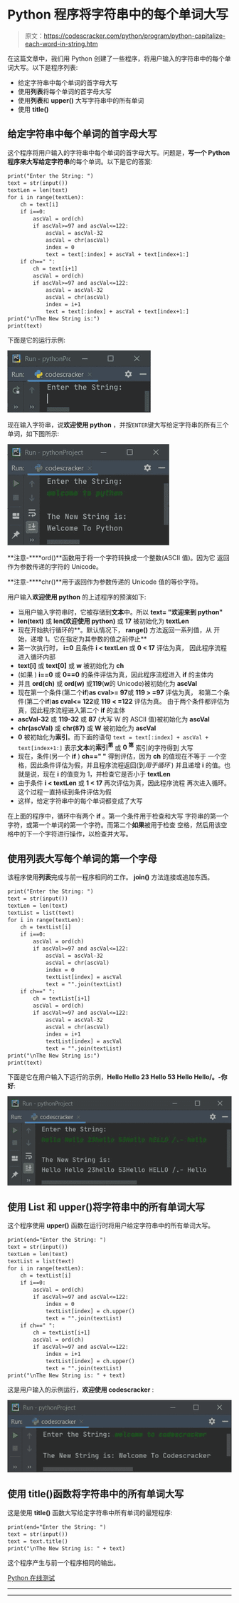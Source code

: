 # Python 程序将字符串中的每个单词大写

> 原文：<https://codescracker.com/python/program/python-capitalize-each-word-in-string.htm>

在这篇文章中，我们用 Python 创建了一些程序，将用户输入的字符串中的每个单词大写。以下是程序列表:

*   给定字符串中每个单词的首字母大写
*   使用**列表**将每个单词的首字母大写
*   使用**列表**和 **upper()** 大写字符串中的所有单词
*   使用 **title()**

## 给定字符串中每个单词的首字母大写

这个程序将用户输入的字符串中每个单词的首字母大写。问题是，**写一个 Python 程序来大写给定字符串**的每个单词。以下是它的答案:

```
print("Enter the String: ")
text = str(input())
textLen = len(text)
for i in range(textLen):
    ch = text[i]
    if i==0:
        ascVal = ord(ch)
        if ascVal>=97 and ascVal<=122:
            ascVal = ascVal-32
            ascVal = chr(ascVal)
            index = 0
            text = text[:index] + ascVal + text[index+1:]
    if ch==" ":
        ch = text[i+1]
        ascVal = ord(ch)
        if ascVal>=97 and ascVal<=122:
            ascVal = ascVal-32
            ascVal = chr(ascVal)
            index = i+1
            text = text[:index] + ascVal + text[index+1:]
print("\nThe New String is:")
print(text)
```

下面是它的运行示例:

![capitalize each word in string python](img/f94671487c8f4e95bb5e7df57e72af08.png)

现在输入字符串，说**欢迎使用 python** ，并按`ENTER`键大写给定字符串的所有三个 单词，如下图所示:

![capitalize all words in python](img/7bb1b0cd7a21b03bcfae994fbd7e519a.png)

**注意-****ord()**函数用于将一个字符转换成一个整数(ASCII 值)。因为它 返回作为参数传递的字符的 Unicode。

**注意-****chr()**用于返回作为参数传递的 Unicode 值的等价字符。

用户输入**欢迎使用 python** 的上述程序的预演如下:

*   当用户输入字符串时，它被存储到**文本**中。所以 **text= "欢迎来到 python"**
*   **len(text)** 或 **len(欢迎使用 python)** 或 **17** 被初始化为 **textLen**
*   现在开始执行循环的**。默认情况下， **range()** 方法返回一系列值，从 开始，递增 1。它在指定为其参数的值之前停止**
*   第一次执行时， **i=0** 且条件 **i < textLen** 或 **0 < 17** 评估为真， 因此程序流程进入循环内部
*   **text[i]** 或 **text[0]** 或 **w** 被初始化为 **ch**
*   (如果 ) **i==0** 或 **0==0** 的条件评估为真，因此程序流程进入 **if** 的主体内
*   并且 **ord(ch)** 或 **ord(w)** 或**119**(**w**的 Unicode)被初始化为 **ascVal**
*   现在第一个条件(第二个**if**)**as cval>= 97**或 **119 > =97** 评估为真， 和第二个条件(第二个**if**)**as cval<= 122**或 **119 < =122** 评估为真。 由于两个条件都评估为真，因此程序流程进入第二个 **if** 的主体
*   **ascVal-32** 或 **119-32** 或 **87** (大写 W 的 ASCII 值)被初始化为 **ascVal**
*   **chr(ascVal)** 或 **chr(87)** 或 **W** 被初始化为 **ascVal**
*   **0** 被初始化为**索引**。而下面的语句
    `text = text[:index] + ascVal + text[index+1:]`
    表示**文本**的**索引<sup>第</sup>** 或 **0 <sup>第</sup>** 索引的字符得到 大写
*   现在，条件(另一个 **if** ) **ch==" "** 得到评估，因为 **ch** 的值现在不等于 一个空格，因此条件评估为假，并且程序流程返回(到*用于循环* ) 并且递增 **i** 的值。也就是说，现在 **i** 的值变为 1，并检查它是否小于 **textLen**
*   由于条件 **i < textLen** 或 **1 < 17** 再次评估为真，因此程序流程 再次进入循环。这个过程一直持续到条件评估为假
*   这样，给定字符串中的每个单词都变成了大写

在上面的程序中，循环中有两个 **if** 。第一个条件用于检查和大写 字符串的第一个字符，或第一个单词的第一个字符。而第二个**如果**被用于检查 空格，然后用该空格中的下一个字符进行操作，以检查并大写。

## 使用列表大写每个单词的第一个字母

该程序使用**列表**完成与前一程序相同的工作。 **join()** 方法连接或追加东西。

```
print("Enter the String: ")
text = str(input())
textLen = len(text)
textList = list(text)
for i in range(textLen):
    ch = textList[i]
    if i==0:
        ascVal = ord(ch)
        if ascVal>=97 and ascVal<=122:
            ascVal = ascVal-32
            ascVal = chr(ascVal)
            index = 0
            textList[index] = ascVal
            text = "".join(textList)
    if ch==" ":
        ch = textList[i+1]
        ascVal = ord(ch)
        if ascVal>=97 and ascVal<=122:
            ascVal = ascVal-32
            ascVal = chr(ascVal)
            index = i+1
            textList[index] = ascVal
            text = "".join(textList)
print("\nThe New String is:")
print(text)
```

下面是它在用户输入下运行的示例，**Hello Hello 23 Hello 53 Hello Hello/。-你好**:

![python capitalize all words in string](img/9d5ca02b9a37874cb626dda6a4f7321f.png)

## 使用 List 和 upper()将字符串中的所有单词大写

这个程序使用 **upper()** 函数在运行时将用户给定字符串中的所有单词大写。

```
print(end="Enter the String: ")
text = str(input())
textLen = len(text)
textList = list(text)
for i in range(textLen):
    ch = textList[i]
    if i==0:
        ascVal = ord(ch)
        if ascVal>=97 and ascVal<=122:
            index = 0
            textList[index] = ch.upper()
            text = "".join(textList)
    if ch==" ":
        ch = textList[i+1]
        ascVal = ord(ch)
        if ascVal>=97 and ascVal<=122:
            index = i+1
            textList[index] = ch.upper()
            text = "".join(textList)
print("\nThe New String is: " + text)
```

这是用户输入的示例运行，**欢迎使用 codescracker** :

![capitalize words in string python](img/266f6e75d73f92e2065d3c0f773fb0a4.png)

## 使用 title()函数将字符串中的所有单词大写

这是使用 **title()** 函数大写给定字符串中所有单词的最短程序:

```
print(end="Enter the String: ")
text = str(input())
text = text.title()
print("\nThe New String is: " + text)
```

这个程序产生与前一个程序相同的输出。

[Python 在线测试](/exam/showtest.php?subid=10)

* * *

* * *